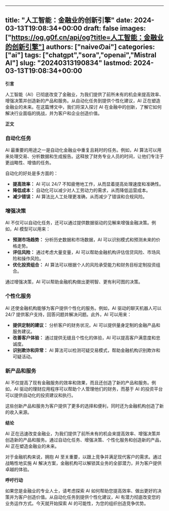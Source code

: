 
---
title: "人工智能：金融业的创新引擎"
date: 2024-03-13T19:08:34+00:00
draft: false
images: ["https://og.g0f.cn/api/og?title=人工智能：金融业的创新引擎"]
authors: ["naiveのai"]
categories: ["ai"]
tags: ["chatgpt","sora","openai","Mistral AI"]
slug: "20240313190834"
lastmod: 2024-03-13T19:08:34+00:00
---
**引言**

人工智能（AI）已彻底改变了金融业，为我们提供了前所未有的机会来提高效率、增强决策并创造新的产品和服务。从自动化任务到提供个性化建议，AI 正在塑造金融业的未来。在这篇博文中，我们将深入探讨 AI 在金融中的创新，了解它如何解决行业面临的挑战，并为客户和企业创造价值。

**正文**

### 自动化任务

AI 最重要的用途之一是自动化金融业中重复且耗时的任务。例如，AI 算法可以用来处理交易、分析数据和生成报告。这释放了财务专业人员的时间，让他们专注于更战略性、增值的任务。

自动化的好处是多方面的：

- **提高效率：** AI 可以 24/7 不知疲倦地工作，从而显着提高处理速度和准确性。
- **降低成本：** 自动化可以减少对人工劳动力的需求，从而降低运营成本。
- **减少错误：** AI 算法比人工处理更准确，从而减少了错误和合规风险。

### 增强决策

AI 不仅可以自动化任务，还可以通过提供数据驱动的见解来增强金融决策。例如，AI 模型可以用来：

- **预测市场趋势：** 分析历史数据和市场数据，AI 可以识别模式和预测未来的价格走势。
- **评估风险：** 通过考虑大量变量，AI 可以帮助金融机构评估信贷风险、市场风险和操作风险。
- **优化投资组合：** AI 算法可以根据个人的风险承受能力和财务目标定制投资组合。

通过增强决策，AI 可以帮助金融机构做出更明智、更有利可图的决策。

### 个性化服务

AI 还使金融机构能够为客户提供个性化的服务。例如，AI 驱动的聊天机器人可以 24/7 提供客户支持，回答问题并解决问题。此外，AI 可以用来：

- **提供定制的建议：** 分析客户的财务状况，AI 可以提供量身定制的金融产品和服务建议。
- **改善客户体验：** 通过提供无缝且个性化的体验，AI 可以提高客户满意度和忠诚度。
- **识别欺诈和异常：** AI 算法可以检测可疑交易模式，帮助金融机构识别欺诈和可疑活动。

### 新产品和服务

AI 不仅提高了现有金融服务的效率和效果，而且还创造了新的产品和服务。例如，AI 驱动的理财应用程序可以帮助个人管理他们的财务，而基于 AI 的投资平台可以提供自动化的投资建议和执行。

这些创新产品和服务为客户提供了更多的选择和便利，同时还为金融机构创造了新的收入来源。

**结论**

AI 正在迅速改变金融业，为我们提供了前所未有的机会来提高效率、增强决策并创造新的产品和服务。通过自动化任务、增强决策、个性化服务和创造新的产品，AI 正在塑造金融业的未来。

对于金融机构来说，拥抱 AI 至关重要，以跟上竞争并满足现代客户的需求。通过战略性地实施 AI 解决方案，金融机构可以解锁其业务的全部潜力，并为客户提供卓越的体验。

**呼吁行动**

如果您是金融业的专业人士，请考虑探索 AI 如何帮助您提高效率、做出更好的决策并为客户创造价值。从自动化任务到提供个性化建议，AI 有潜力彻底改变您的业务运作方式。今天就开始探索 AI 的可能性，为您的组织创造竞争优势。